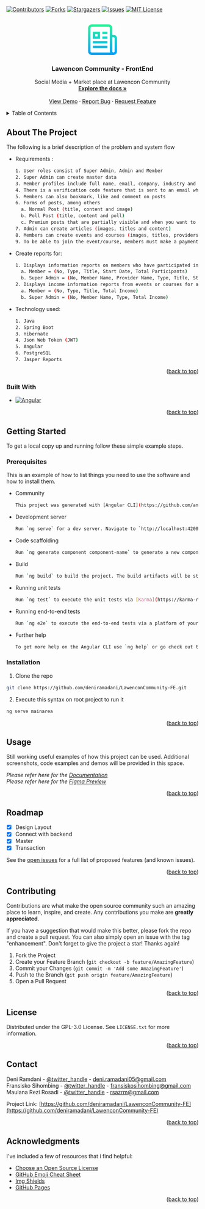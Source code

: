 <!-- Improved compatibility of back to top link: See: https://github.com/othneildrew/Best-README-Template/pull/73 -->
<a name="readme-top"></a>



<!-- PROJECT SHIELDS -->
[![Contributors][contributors-shield]][contributors-url]
[![Forks][forks-shield]][forks-url]
[![Stargazers][stars-shield]][stars-url]
[![Issues][issues-shield]][issues-url]
[![MIT License][license-shield]][license-url]



<!-- PROJECT LOGO -->
<br />
<div align="center">
  <a href="https://github.com/deniramadani/LawenconCommunity-FE">
    <img src="assets/images/logo.png" alt="Logo" width="80" height="80">
  </a>

<h3 align="center">Lawencon Community - FrontEnd</h3>

  <p align="center">
    Social Media + Market place at Lawencon Community
    <br />
    <a href="https://github.com/deniramadani/LawenconCommunity-FE"><strong>Explore the docs »</strong></a>
    <br />
    <br />
    <a href="https://github.com/deniramadani/LawenconCommunity-FE">View Demo</a>
    ·
    <a href="https://github.com/deniramadani/LawenconCommunity-FE/issues">Report Bug</a>
    ·
    <a href="https://github.com/deniramadani/LawenconCommunity-FE/issues">Request Feature</a>
  </p>
</div>



<!-- TABLE OF CONTENTS -->
<details>
  <summary>Table of Contents</summary>
  <ol>
    <li>
      <a href="#about-the-project">About The Project</a>
      <ul>
        <li><a href="#built-with">Built With</a></li>
      </ul>
    </li>
    <li>
      <a href="#getting-started">Getting Started</a>
      <ul>
        <li><a href="#prerequisites">Prerequisites</a></li>
        <li><a href="#installation">Installation</a></li>
      </ul>
    </li>
    <li><a href="#usage">Usage</a></li>
    <li><a href="#roadmap">Roadmap</a></li>
    <li><a href="#contributing">Contributing</a></li>
    <li><a href="#license">License</a></li>
    <li><a href="#contact">Contact</a></li>
    <li><a href="#acknowledgments">Acknowledgments</a></li>
  </ol>
</details>



<!-- ABOUT THE PROJECT -->
## About The Project

<!-- [![Product Name Screen Shot][product-screenshot]](https://example.com) -->

The following is a brief description of the problem and system flow
* Requirements :
  ```sh
  1. User roles consist of Super Admin, Admin and Member
  2. Super Admin can create master data
  3. Member profiles include full name, email, company, industry and position
  4. There is a verification code feature that is sent to an email when a member registers
  5. Members can also bookmark, like and comment on posts
  6. Forms of posts, among others
    a. Normal Post (title, content and image)
    b. Poll Post (title, content and poll)
    c. Premium posts that are partially visible and when you want to see all of them must first subscribe to the application
  7. Admin can create articles (images, titles and content)
  8. Members can create events and courses (images, titles, providers, locations, schedules, prices and times) with a fee sharing system
  9. To be able to join the event/course, members must make a payment and upload proof of transfer to the application (admin checks and approves)
  ```
* Create reports for:
  ```sh
  1. Displays information reports on members who have participated in events or courses for a certain period (event/course start date).
    a. Member = (No, Type, Title, Start Date, Total Participants)
    b. Super Admin = (No, Member Name, Provider Name, Type, Title, Start Date, Total Participants)
  2. Displays income information reports from events or courses for a certain period (date of approval of proof of payment).
    a. Member = (No, Type, Title, Total Income)
    b. Super Admin = (No, Member Name, Type, Total Income)
  ```
* Technology used:
  ```sh
  1. Java
  2. Spring Boot
  3. Hibernate
  4. Json Web Token (JWT)
  5. Angular
  6. PostgreSQL
  7. Jasper Reports
  ```

<p align="right">(<a href="#readme-top">back to top</a>)</p>



### Built With

* [![Angular][Angular.io]][Angular-url]

<p align="right">(<a href="#readme-top">back to top</a>)</p>



<!-- GETTING STARTED -->
## Getting Started

To get a local copy up and running follow these simple example steps.

### Prerequisites

This is an example of how to list things you need to use the software and how to install them.
* Community
  ```sh
  This project was generated with [Angular CLI](https://github.com/angular/angular-cli) version 14.2.7.
  ```
* Development server
  ```sh
  Run `ng serve` for a dev server. Navigate to `http://localhost:4200/`. The application will automatically reload if you change any of the source files.
  ```
* Code scaffolding
  ```sh
  Run `ng generate component component-name` to generate a new component. You can also use `ng generate directive|pipe|service|class|guard|interface|enum|module`.
  ```
* Build
  ```sh
  Run `ng build` to build the project. The build artifacts will be stored in the `dist/` directory.
  ```
* Running unit tests
  ```sh
  Run `ng test` to execute the unit tests via [Karma](https://karma-runner.github.io).
  ```
* Running end-to-end tests
  ```sh
  Run `ng e2e` to execute the end-to-end tests via a platform of your choice. To use this command, you need to first add a package that implements end-to-end testing capabilities.
  ```
* Further help
  ```sh
  To get more help on the Angular CLI use `ng help` or go check out the [Angular CLI Overview and Command Reference](https://angular.io/cli) page.
  ```

### Installation

1. Clone the repo
  ```sh
  git clone https://github.com/deniramadani/LawenconCommunity-FE.git
  ```
2. Execute this syntax on root project to run it
  ```sh
  ng serve mainarea
  ```

<p align="right">(<a href="#readme-top">back to top</a>)</p>



<!-- USAGE EXAMPLES -->
## Usage

Still working useful examples of how this project can be used. Additional screenshots, code examples and demos will be provided in this space. 

_Please refer here for the [Documentation](https://github.com/deniramadani/LawenconCommunity-FE/tree/master/assets/documentation)_<br>
_Please refer here for the [Figma Preview](https://www.figma.com/file/brKZTNmYbeBvQWEhU9K1Gi/Community?node-id=0%3A1&t=z4o2BpwfWKIQemM3-1)_<br>

<p align="right">(<a href="#readme-top">back to top</a>)</p>



<!-- ROADMAP -->
## Roadmap

- [x] Design Layout
- [x] Connect with backend
- [x] Master
- [x] Transaction

See the [open issues](https://github.com/deniramadani/LawenconCommunity-FE/issues) for a full list of proposed features (and known issues).

<p align="right">(<a href="#readme-top">back to top</a>)</p>



<!-- CONTRIBUTING -->
## Contributing

Contributions are what make the open source community such an amazing place to learn, inspire, and create. Any contributions you make are **greatly appreciated**.

If you have a suggestion that would make this better, please fork the repo and create a pull request. You can also simply open an issue with the tag "enhancement".
Don't forget to give the project a star! Thanks again!

1. Fork the Project
2. Create your Feature Branch (`git checkout -b feature/AmazingFeature`)
3. Commit your Changes (`git commit -m 'Add some AmazingFeature'`)
4. Push to the Branch (`git push origin feature/AmazingFeature`)
5. Open a Pull Request

<p align="right">(<a href="#readme-top">back to top</a>)</p>



<!-- LICENSE -->
## License

Distributed under the GPL-3.0 License. See `LICENSE.txt` for more information.

<p align="right">(<a href="#readme-top">back to top</a>)</p>



<!-- CONTACT -->
## Contact

Deni Ramdani - [@twitter_handle](https://twitter.com/twitter_handle) - deni.ramadani05@gmail.com<br>
Fransisko Sihombing - [@twitter_handle](https://twitter.com/twitter_handle) - fransiskosihombing@gmail.com<br>
Maulana Rezi Rosadi - [@twitter_handle](https://twitter.com/rezimaulana) - rsazrm@gmail.com<br>

Project Link: [https://github.com/deniramadani/LawenconCommunity-FE](https://github.com/deniramadani/LawenconCommunity-FE)

<p align="right">(<a href="#readme-top">back to top</a>)</p>



<!-- ACKNOWLEDGMENTS -->
## Acknowledgments

I've included a few of resources that i find helpful:

* [Choose an Open Source License](https://choosealicense.com)
* [GitHub Emoji Cheat Sheet](https://www.webpagefx.com/tools/emoji-cheat-sheet)
* [Img Shields](https://shields.io)
* [GitHub Pages](https://pages.github.com)

<p align="right">(<a href="#readme-top">back to top</a>)</p>



<!-- MARKDOWN LINKS & IMAGES -->
<!-- https://www.markdownguide.org/basic-syntax/#reference-style-links -->
[contributors-shield]: https://img.shields.io/github/contributors/deniramadani/LawenconCommunity-FE.svg?style=for-the-badge
[contributors-url]: https://github.com/deniramadani/LawenconCommunity-FE/graphs/contributors
[forks-shield]: https://img.shields.io/github/forks/deniramadani/LawenconCommunity-FE.svg?style=for-the-badge
[forks-url]: https://github.com/deniramadani/LawenconCommunity-FE/network/members
[stars-shield]: https://img.shields.io/github/stars/deniramadani/LawenconCommunity-FE.svg?style=for-the-badge
[stars-url]: https://github.com/deniramadani/LawenconCommunity-FE/stargazers
[issues-shield]: https://img.shields.io/github/issues/deniramadani/LawenconCommunity-FE.svg?style=for-the-badge
[issues-url]: https://github.com/deniramadani/LawenconCommunity-FE/issues
[license-shield]: https://img.shields.io/github/license/deniramadani/LawenconCommunity-FE.svg?style=for-the-badge
[license-url]: https://github.com/deniramadani/LawenconCommunity-FE/blob/master/LICENSE.txt
[linkedin-shield]: https://img.shields.io/badge/-LinkedIn-black.svg?style=for-the-badge&logo=linkedin&colorB=555
[linkedin-url]: https://linkedin.com/in/linkedin_username
[product-screenshot]: assets/images/screenshot.png
[Next.js]: https://img.shields.io/badge/next.js-000000?style=for-the-badge&logo=nextdotjs&logoColor=white
[Next-url]: https://nextjs.org/
[React.js]: https://img.shields.io/badge/React-20232A?style=for-the-badge&logo=react&logoColor=61DAFB
[React-url]: https://reactjs.org/
[Vue.js]: https://img.shields.io/badge/Vue.js-35495E?style=for-the-badge&logo=vuedotjs&logoColor=4FC08D
[Vue-url]: https://vuejs.org/
[Angular.io]: https://img.shields.io/badge/Angular-DD0031?style=for-the-badge&logo=angular&logoColor=white
[Angular-url]: https://angular.io/
[Svelte.dev]: https://img.shields.io/badge/Svelte-4A4A55?style=for-the-badge&logo=svelte&logoColor=FF3E00
[Svelte-url]: https://svelte.dev/
[Laravel.com]: https://img.shields.io/badge/Laravel-FF2D20?style=for-the-badge&logo=laravel&logoColor=white
[Laravel-url]: https://laravel.com
[Bootstrap.com]: https://img.shields.io/badge/Bootstrap-563D7C?style=for-the-badge&logo=bootstrap&logoColor=white
[Bootstrap-url]: https://getbootstrap.com
[JQuery.com]: https://img.shields.io/badge/jQuery-0769AD?style=for-the-badge&logo=jquery&logoColor=white
[JQuery-url]: https://jquery.com 
[Spring.io]: https://img.shields.io/badge/Spring-6DB33F?style=for-the-badge&logo=spring&logoColor=white
[Spring-url]: https://spring.io/